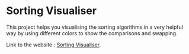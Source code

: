 # Sorting Visualiser
This project helps you visualising the sorting algorithms in a very helpful way by using different colors to show the comparisons and swapping.

Link to the website : [Sorting Visualiser](https://sorting-visualiser123.herokuapp.com/).


